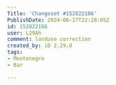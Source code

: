 ```yaml
---
Title: 'Changeset #152822186'
PublishDate: 2024-06-17T22:28:05Z
id: 152822186
user: L29Ah
comment: landuse correction
created_by: iD 2.29.0
tags:
- Montenegro
- Bar

---
```

